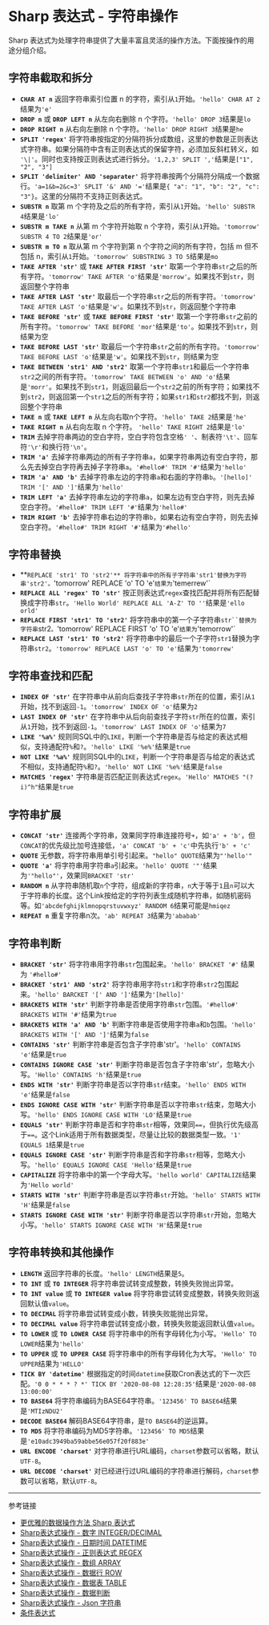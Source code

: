 # Sharp 表达式 - 字符串操作

Sharp 表达式为处理字符串提供了大量丰富且灵活的操作方法。下面按操作的用途分组介绍。

## 字符串截取和拆分

* **`CHAR AT n`** 返回字符串索引位置 n 的字符，索引从`1`开始。`'hello' CHAR AT 2`结果为`'e'`
* **`DROP n`** 或 **`DROP LEFT n`**  从左向右删除 n 个字符。`'hello' DROP 3`结果是`lo`
* **`DROP RIGHT n`** 从右向左删除 n 个字符。`'hello' DROP RIGHT 3`结果是`he`
* **`SPLIT 'regex'`** 将字符串按指定的分隔符拆分成数组，这里的参数是正则表达式字符串。如果分隔符中含有正则表达式的保留字符，必须加反斜杠转义，如 `'\|'`。同时也支持按正则表达式进行拆分。`'1,2,3' SPLIT ','`结果是`["1", "2", "3"]` 
* **`SPLIT 'delimiter' AND 'separater'`** 将字符串按两个分隔符分隔成一个数据行。`'a=1&b=2&c=3' SPLIT '&' AND '='`结果是`{ "a": "1", "b": "2", "c": "3"}`。这里的分隔符不支持正则表达式。
* **`SUBSTR n`** 取第 m 个字符及之后的所有字符，索引从`1`开始。`'hello' SUBSTR 4`结果是`'lo'`
* **`SUBSTR m TAKE n`** 从第 m 个字符开始取 n 个字符，索引从`1`开始。`'tomorrow' SUBSTR 4 TO 2`结果是`'or'`
* **`SUBSTR m TO n`** 取从第 m 个字符到第 n 个字符之间的所有字符，包括 m 但不包括 n，索引从`1`开始。`'tomorrow' SUBSTRING 3 TO 5`结果是`mo`
* **`TAKE AFTER 'str'`** 或 **`TAKE AFTER FIRST 'str'`** 取第一个字符串`str`之后的所有字符。`'tomorrow' TAKE AFTER 'o'`结果是`'morrow'`。如果找不到`str`，则返回整个字符串
* **`TAKE AFTER LAST 'str'`** 取最后一个字符串`str`之后的所有字符。`'tomorrow' TAKE AFTER LAST 'o'`结果是`'w'`。如果找不到`str`，则返回整个字符串
* **`TAKE BEFORE 'str'`** 或 **`TAKE BEFORE FIRST 'str'`**  取第一个字符串`str`之前的所有字符。`'tomorrow' TAKE BEFORE 'mor'`结果是`'to'`。如果找不到`str`，则结果为空
* **`TAKE BEFORE LAST 'str'`** 取最后一个字符串`str`之前的所有字符。`'tomorrow' TAKE BEFORE LAST 'o'`结果是`'w'`。如果找不到`str`，则结果为空
* **`TAKE BETWEEN 'str1' AND 'str2'`** 取第一个字符串`str1`和最后一个字符串`str2`之间的所有字符。`'tomorrow' TAKE BETWEEN 'o' AND 'o'`结果是`'morr'`。如果找不到`str1`，则返回最后一个`str2`之前的所有字符；如果找不到`str2`，则返回第一个`str1`之后的所有字符；如果`str1`和`str2`都找不到，则返回整个字符串
* **`TAKE n`** 或 **`TAKE LEFT n`** 从左向右取n个字符。`'hello' TAKE 2`结果是`'he'`
* **`TAKE RIGHT n`** 从右向左取 n 个字符。 `'hello' TAKE RIGHT 2`结果是`'lo'`
* **`TRIM`** 去掉字符串两边的空白字符，空白字符包含空格`' '`、制表符`'\t'`、回车符`'\r'`和换行符`'\n'`。
* **`TRIM 'a'`** 去掉字符串两边的所有子字符串`a`，如果字符串两边有空白字符，那么先去掉空白字符再去掉子字符串`a`。`'#hello#' TRIM '#'`结果为`'hello'`
* **`TRIM 'a' AND 'b'`** 去掉字符串左边的字符串`a`和右面的字符串`b`。`'[hello]' TRIM '[' AND ']'`结果为`'hello'`
* **`TRIM LEFT 'a'`** 去掉字符串左边的字符串`a`，如果左边有空白字符，则先去掉空白字符。`'#hello#' TRIM LEFT '#'`结果为`'hello#'`
* **`TRIM RIGHT 'b'`** 去掉字符串右边的字符串`b`，如果右边有空白字符，则先去掉空白字符。`'#hello#' TRIM RIGHT '#'`结果为`'#hello'`

## 字符串替换

* **`REPLACE 'str1' TO 'str2'** 将字符串中的所有子字符串'str1'替换为字符串'str2'。`'tomorrow' REPLACE 'o' TO 'e'`结果为`'temerrew'`
* **`REPLACE ALL 'regex' TO 'str'`** 按正则表达式`regex`查找匹配并将所有匹配替换成字符串`str`。`'Hello World' REPLACE ALL 'A-Z' TO ''`结果是`'ello orld'`
* **`REPLACE FIRST 'str1' TO 'str2'`** 将字符串中的第一个子字符串`str``替换为字符串`str2`。`'tomorrow' REPLACE FIRST 'o' TO 'e'`结果为`'temorrow'`
* **`REPLACE LAST 'str1' TO 'str2'`** 将字符串中的最后一个子字符`str1`替换为字符串`str2`。`'tomorrow' REPLACE LAST 'o' TO 'e'`结果为`'tomorrew'`

## 字符串查找和匹配

* **`INDEX OF 'str'`**  在字符串中从前向后查找子字符串`str`所在的位置，索引从`1`开始，找不到返回`-1`。`'tomorrow' INDEX OF 'o'`结果为`2`
* **`LAST INDEX OF 'str'`** 在字符串中从后向前查找子字符`str`所在的位置，索引从`1`开始，找不到返回`-1`。`'tomorrow' LAST INDEX OF 'o'`结果为`7`
* **`LIKE '%a%'`** 规则同SQL中的`LIKE`，判断一个字符串是否与给定的表达式相似，支持通配符`%`和`?`。`'hello' LIKE '%e%'`结果是`true`
* **`NOT LIKE '%a%'`** 规则同SQL中的`LIKE`，判断一个字符串是否与给定的表达式不相似，支持通配符`%`和`?`。`'hello' NOT LIKE '%e%'`结果是`false`
* **`MATCHES 'regex'`** 字符串是否匹配正则表达式`regex`。`'Hello' MATCHES "(?i)^h"`结果是`true`

## 字符串扩展

* **`CONCAT 'str'`** 连接两个字符串，效果同字符串连接符号`+`，如`'a' + 'b'`，但`CONCAT`的优先级比加号连接低，`'a' CONCAT 'b' + 'c'`中先执行`'b' + 'c'`
* **`QUOTE`** 无参数，将字符串用单引号引起来。`"hello" QUOTE`结果为`"'hello'"`
* **`QUOTE 'a'`** 将字符串用字符串`a`引起来。`'hello' QUOTE '"'`结果为`'"hello"'`，效果同`BRACKET 'str'`
* **`RANDOM n`** 从字符串随机取`n`个字符，组成新的字符串，`n`大于等于`1`且`n`可以大于字符串的长度。这个Link按给定的字符列表生成随机字符串，如随机密码等。如`'abcdefghijklmnopqrstuvwxyz' RANDOM 6`结果可能是`hmiqez`
* **`REPEAT n`** 重复字符串n次。`'ab' REPEAT 3`结果为`'ababab'`

## 字符串判断

* **`BRACKET 'str'`** 将字符串用字符串`str`包围起来。`'hello' BRACKET '#'` 结果为 `'#hello#'`
* **`BRACKET 'str1' AND 'str2'`** 将字符串用字符`str1`和字符串`str2`包围起来。`'hello' BARCKET '[' AND ']'`结果为`'[hello]'`
* **`BRACKETS WITH 'str'`** 判断字符串是否使用字符串`str`包围。`'#hello#' BRACKETS WITH '#'`结果为`true` 
* **`BRACKETS WITH 'a' AND 'b'`** 判断字符串是否使用字符串`a`和`b`包围。`'hello' BRACKETS WITH '[' AND ']'`结果为`false`
* **`CONTAINS 'str'`** 判断字符串是否包含子字符串'str'。`'hello' CONTAINS 'e'`结果是`true`
* **`CONTAINS IGNORE CASE 'str'`** 判断字符串是否包含子字符串'str'，忽略大小写。`'Hello' CONTAINS 'h'`结果是`true`
* **`ENDS WITH 'str'`** 判断字符串是否以字符串`str`结束。`'hello' ENDS WITH 'e'`结果是`false`
* **`ENDS IGNORE CASE WITH 'str'`** 判断字符串是否以字符串`str`结束，忽略大小写。`'hello' ENDS IGNORE CASE WITH 'LO'`结果是`true`
* **`EQUALS 'str'`** 判断字符串是否和字符串`str`相等，效果同`==`，但执行优先级高于`==`。这个Link适用于所有数据类型，尽量让比较的数据类型一致。`'1' EQUALS 1`结果是`true`
* **`EQUALS IGNORE CASE 'str'`** 判断字符串是否和字符串`str`相等，忽略大小写。`'hello' EQUALS IGNORE CASE 'Hello'`结果是`true`
* **`CAPITALIZE`** 将字符串中的第一个字母大写。`'hello world' CAPITALIZE`结果为`'Hello world'`
* **`STARTS WITH 'str'`** 判断字符串是否以字符串`str`开始。`'hello' STARTS WITH 'H'`结果是`false`
* **`STARTS IGNORE CASE WITH 'str'`** 判断字符串是否以字符串`str`开始，忽略大小写。`'hello' STARTS IGNORE CASE WITH 'H'`结果是`true`

## 字符串转换和其他操作

* **`LENGTH`** 返回字符串的长度。`'hello' LENGTH`结果是`5`。
* **`TO INT`** 或 **`TO INTEGER`** 将字符串尝试转变成整数，转换失败抛出异常。
* **`TO INT value`** 或 **`TO INTEGER value`** 将字符串尝试转变成整数，转换失败则返回默认值`value`。
* **`TO DECIMAL`** 将字符串尝试转变成小数，转换失败能抛出异常。
* **`TO DECIMAL value`** 将字符串尝试转变成小数，转换失败能返回默认值`value`。
* **`TO LOWER`** 或 **`TO LOWER CASE`** 将字符串中的所有字母转化为小写。`'Hello' TO LOWER`结果为`'hello'`
* **`TO UPPER`** 或 **`TO UPPER CASE`** 将字符串中的所有字母转化为大写。`'Hello' TO UPPER`结果为`'HELLO'`
* **`TICK BY 'datetime'`** 根据指定的时间`datetime`获取Cron表达式的下一次匹配。`'0 0 * * * ? *' TICK BY '2020-08-08 12:28:35'`结果是`'2020-08-08 13:00:00'`
* **`TO BASE64`** 将字符串编码为BASE64字符串。`'123456' TO BASE64`结果是`'MTIzNDU2'`
* **`DECODE BASE64`** 解码BASE64字符串，是`TO BASE64`的逆运算。
* **`TO MD5`** 将字符串编码为MD5字符串。`'123456' TO MD5`结果是`'e10adc3949ba59abbe56e057f20f883e'`
* **`URL ENCODE 'charset'`** 对字符串进行URL编码，`charset`参数可以省略，默认`UTF-8`。
* **`URL DECODE 'charset'`** 对已经进行过URL编码的字符串进行解码，`charset`参数可以省略，默认`UTF-8`。  

---
参考链接

* [更优雅的数据操作方法 Sharp 表达式](/pql/sharp.md)
* [Sharp表达式操作 - 数字 INTEGER/DECIMAL](/pql/sharp-numeric.md)
* [Sharp表达式操作 - 日期时间 DATETIME](/pql/sharp-datetime.md)
* [Sharp表达式操作 - 正则表达式 REGEX](/pql/sharp-regex.md)
* [Sharp表达式操作 - 数组 ARRAY](/pql/sharp-array.md)
* [Sharp表达式操作 - 数据行 ROW](/pql/sharp-row.md)
* [Sharp表达式操作 - 数据表 TABLE](/pql/sharp-table.md)
* [Sharp表达式操作 - 数据判断](/pql/sharp-if.md)
* [Sharp表达式操作 - Json 字符串](/pql/sharp-json.md)
* [条件表达式](/pql/condition.md)